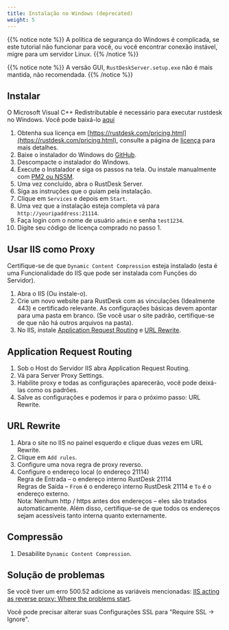 ```yaml
---
title: Instalação no Windows (deprecated)
weight: 5
---
```


{{% notice note %}}
A política de segurança do Windows é complicada, se este tutorial não funcionar para você, ou você encontrar conexão instável, migre para um servidor Linux.
{{% /notice %}}

{{% notice note %}}
A versão GUI, `RustDeskServer.setup.exe` não é mais mantida, não recomendada.
{{% /notice %}}

## Instalar

O Microsoft Visual C++ Redistributable é necessário para executar rustdesk no Windows. Você pode baixá-lo [aqui](https://learn.microsoft.com/en-us/cpp/windows/latest-supported-vc-redist)

1. Obtenha sua licença em [https://rustdesk.com/pricing.html](https://rustdesk.com/pricing.html), consulte a página de [licença](https://rustdesk.com/docs/en/self-host/rustdesk-server-pro/license/) para mais detalhes.
2. Baixe o instalador do Windows do [GitHub](https://github.com/rustdesk/rustdesk-server-pro/releases/latest).
3. Descompacte o instalador do Windows.
4. Execute o Instalador e siga os passos na tela. Ou instale manualmente com [PM2 ou NSSM](https://rustdesk.com/docs/en/self-host/rustdesk-server-oss/windows/).
5. Uma vez concluído, abra o RustDesk Server.
6. Siga as instruções que o guiam pela instalação.
7. Clique em `Services` e depois em `Start`.
8. Uma vez que a instalação esteja completa vá para `http://youripaddress:21114`.
9. Faça login com o nome de usuário `admin` e senha `test1234`.
10. Digite seu código de licença comprado no passo 1.

## Usar IIS como Proxy

Certifique-se de que `Dynamic Content Compression` esteja instalado (esta é uma Funcionalidade do IIS que pode ser instalada com Funções do Servidor).
1. Abra o IIS (Ou instale-o).
2. Crie um novo website para RustDesk com as vinculações (Idealmente 443) e certificado relevante. As configurações básicas devem apontar para uma pasta em branco. (Se você usar o site padrão, certifique-se de que não há outros arquivos na pasta).
3. No IIS, instale [Application Request Routing](https://www.iis.net/downloads/microsoft/application-request-routing) e [URL Rewrite](https://learn.microsoft.com/en-us/iis/extensions/url-rewrite-module/using-the-url-rewrite-module).

## Application Request Routing

1. Sob o Host do Servidor IIS abra Application Request Routing.
2. Vá para Server Proxy Settings.
3. Habilite proxy e todas as configurações aparecerão, você pode deixá-las como os padrões.
4. Salve as configurações e podemos ir para o próximo passo: URL Rewrite.

## URL Rewrite

1. Abra o site no IIS no painel esquerdo e clique duas vezes em URL Rewrite.
2. Clique em `Add rules`.
3. Configure uma nova regra de proxy reverso.
4. Configure o endereço local (o endereço 21114) \
Regra de Entrada – o endereço interno RustDesk 21114 \
Regras de Saída – `From` é o endereço interno RustDesk 21114 e `To` é o endereço externo. \
Nota: Nenhum http / https antes dos endereços – eles são tratados automaticamente. Além disso, certifique-se de que todos os endereços sejam acessíveis tanto interna quanto externamente.

## Compressão

1. Desabilite `Dynamic Content Compression`.

## Solução de problemas

Se você tiver um erro 500.52 adicione as variáveis mencionadas: [IIS acting as reverse proxy: Where the problems start](https://techcommunity.microsoft.com/t5/iis-support-blog/iis-acting-as-reverse-proxy-where-the-problems-start/ba-p/846259).

Você pode precisar alterar suas Configurações SSL para "Require SSL → Ignore".
